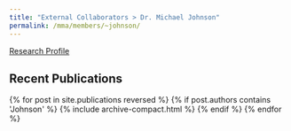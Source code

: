 ```yaml
---
title: "External Collaborators > Dr. Michael Johnson"
permalink: /mma/members/~johnson/
---
```


[Research Profile](https://www.mpifr-bonn.mpg.de/person/109206/632489)

## Recent Publications

{% for post in site.publications reversed %}
  {% if post.authors contains 'Johnson' %}
    {% include archive-compact.html %}
  {% endif %}
{% endfor %}
